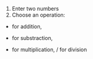 1. Enter two numbers
2. Choose an operation:
+ for addition, 
- for substraction, 
* for multiplication, 
/ for division
